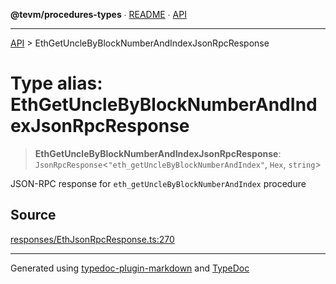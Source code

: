 **@tevm/procedures-types** ∙ [README](../README.md) ∙ [API](../API.md)

***

[API](../API.md) > EthGetUncleByBlockNumberAndIndexJsonRpcResponse

# Type alias: EthGetUncleByBlockNumberAndIndexJsonRpcResponse

> **EthGetUncleByBlockNumberAndIndexJsonRpcResponse**: `JsonRpcResponse`\<`"eth_getUncleByBlockNumberAndIndex"`, `Hex`, `string`\>

JSON-RPC response for `eth_getUncleByBlockNumberAndIndex` procedure

## Source

[responses/EthJsonRpcResponse.ts:270](https://github.com/evmts/tevm-monorepo/blob/main/core/procedures-types/src/responses/EthJsonRpcResponse.ts#L270)

***
Generated using [typedoc-plugin-markdown](https://www.npmjs.com/package/typedoc-plugin-markdown) and [TypeDoc](https://typedoc.org/)

